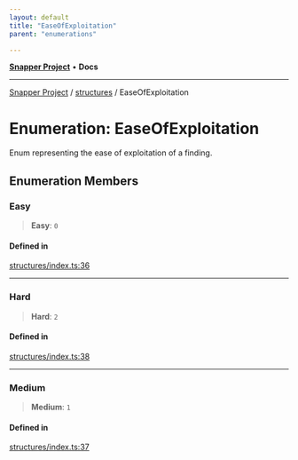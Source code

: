 ```yaml
---
layout: default
title: "EaseOfExploitation"
parent: "enumerations"

---
```

[**Snapper Project**](../../README.md) • **Docs**

***

[Snapper Project](../../README.md) / [structures](../README.md) / EaseOfExploitation

# Enumeration: EaseOfExploitation

Enum representing the ease of exploitation of a finding.

## Enumeration Members

### Easy

> **Easy**: `0`

#### Defined in

[structures/index.ts:36](https://github.com/asifqatar/Snapper/blob/631887a19a78ac303c1e0435e30d78f6439baa45/structures/index.ts#L36)

***

### Hard

> **Hard**: `2`

#### Defined in

[structures/index.ts:38](https://github.com/asifqatar/Snapper/blob/631887a19a78ac303c1e0435e30d78f6439baa45/structures/index.ts#L38)

***

### Medium

> **Medium**: `1`

#### Defined in

[structures/index.ts:37](https://github.com/asifqatar/Snapper/blob/631887a19a78ac303c1e0435e30d78f6439baa45/structures/index.ts#L37)
